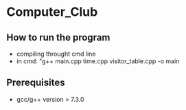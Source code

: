 # Computer_Club
## How to run the program
* compiling throught cmd line
* in cmd: "g++ main.cpp time.cpp visitor_table.cpp -o main

## Prerequisites
* gcc/g++ version > 7.3.0
